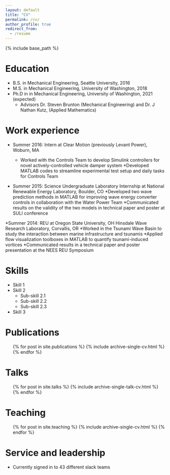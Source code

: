 ```yaml
---
layout: default
title: "CV"
permalink: /cv/
author_profile: true
redirect_from:
  - /resume
---
```


{% include base_path %}

Education
======
* B.S. in Mechanical Engineering, Seattle University, 2016
* M.S. in Mechanical Engineering, University of Washington, 2018
* Ph.D in in Mechanical Engineering, University of Washington, 2021 (expected)
	* Advisors Dr. Steven Brunton (Mechanical Engineering) and Dr. J Nathan Kutz, (Applied Mathematics)

Work experience
======
* Summer 2016: Intern at Clear Motion (previously Levant Power), Woburn, MA
  * Worked with the Controls Team to develop Simulink controllers for novel actively-controlled vehicle damper system
  *Developed MATLAB codes to streamline experimental test setup and daily tasks for Controls Team

* Summer 2015: Science Undergraduate Laboratory Internship at National Renewable Energy Laboratory, Boulder, CO
	*Developed two wave prediction methods in MATLAB for improving wave energy converter controls in collaboration with the Water Power Team
	*Communicated results on the validity of the two models in technical paper and poster at SULI conference
	
 *Summer 2014: REU at Oregon State University, OH Hinsdale Wave Research Laboratory, Corvallis, OR
	*Worked in the Tsunami Wave Basin to study the interaction between marine infrastructure and tsunamis
	*Applied flow visualization toolboxes in MATLAB to quantify tsunami-induced vortices
	*Communicated results in a technical paper and poster presentation at the NEES REU Symposium
 
Skills
======
* Skill 1
* Skill 2
  * Sub-skill 2.1
  * Sub-skill 2.2
  * Sub-skill 2.3
* Skill 3

Publications
======
  <ul>{% for post in site.publications %}
    {% include archive-single-cv.html %}
  {% endfor %}</ul>
  
Talks
======
  <ul>{% for post in site.talks %}
    {% include archive-single-talk-cv.html %}
  {% endfor %}</ul>
  
Teaching
======
  <ul>{% for post in site.teaching %}
    {% include archive-single-cv.html %}
  {% endfor %}</ul>
  
Service and leadership
======
* Currently signed in to 43 different slack teams
